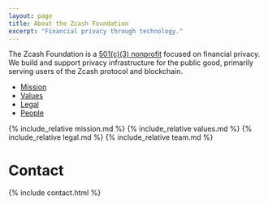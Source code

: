 ```yaml
---
layout: page
title: About the Zcash Foundation
excerpt: "Financial privacy through technology."
---
```


The Zcash Foundation is a [501(c)(3) nonprofit](/about/incorporation-docs/) focused on financial privacy. We build and support privacy infrastructure for the public good, primarily serving users of the Zcash protocol and blockchain.

- [Mission](#mission)
- [Values](#values)
- [Legal](#legal)
- [People](#team)

{% include_relative mission.md %}
{% include_relative values.md %}
{% include_relative legal.md %}
{% include_relative team.md %}

# Contact

{% include contact.html %}
